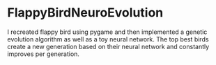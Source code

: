# FlappyBirdNeuroEvolution

I recreated flappy bird using pygame and then implemented a genetic evolution algorithm as well as a toy neural network. 
The top best birds create a new generation based on their neural network and constantly improves per generation. 
